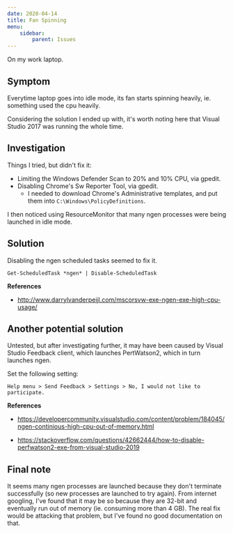 ```yaml
---
date: 2020-04-14
title: Fan Spinning
menu:
    sidebar:
        parent: Issues
---
```


On my work laptop.


## Symptom
Everytime laptop goes into idle mode, its fan starts spinning heavily, ie. something used the cpu heavily.

Considering the solution I ended up with, it's worth noting here that Visual Studio 2017 was running the whole time.


## Investigation

Things I tried, but didn't fix it:

- Limiting the Windows Defender Scan to 20% and 10% CPU, via gpedit.
- Disabling Chrome's Sw Reporter Tool, via gpedit.
	+ I needed to download Chrome's Administrative templates, and put them into `C:\Windows\PolicyDefinitions`.

I then noticed using ResourceMonitor that many ngen processes were being launched in idle mode.



## Solution
Disabling the ngen scheduled tasks seemed to fix it.

```
Get-ScheduledTask *ngen* | Disable-ScheduledTask
```

__References__

- http://www.darrylvanderpeijl.com/mscorsvw-exe-ngen-exe-high-cpu-usage/


## Another potential solution
Untested, but after investigating further, it may have been caused by Visual Studio Feedback client, which launches PertWatson2, which in turn launches ngen.

Set the following setting:
```
Help menu > Send Feedback > Settings > No, I would not like to participate.
```

__References__

- https://developercommunity.visualstudio.com/content/problem/184045/ngen-continious-high-cpu-out-of-memory.html

- https://stackoverflow.com/questions/42662444/how-to-disable-perfwatson2-exe-from-visual-studio-2019


## Final note
It seems many ngen processes are launched because they don't terminate successfully (so new processes are launched to try again). From internet googling, I've found that it may be so because they are 32-bit and eventually run out of memory (ie. consuming more than 4 GB). The real fix would be attacking that problem, but I've found no good documentation on that.